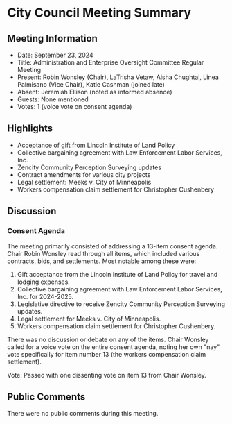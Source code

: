 # City Council Meeting Summary

## Meeting Information

- Date: September 23, 2024
- Title: Administration and Enterprise Oversight Committee Regular Meeting
- Present: Robin Wonsley (Chair), LaTrisha Vetaw, Aisha Chughtai, Linea Palmisano (Vice Chair), Katie Cashman (joined late)
- Absent: Jeremiah Ellison (noted as informed absence)
- Guests: None mentioned
- Votes: 1 (voice vote on consent agenda)

## Highlights

- Acceptance of gift from Lincoln Institute of Land Policy
- Collective bargaining agreement with Law Enforcement Labor Services, Inc.
- Zencity Community Perception Surveying updates
- Contract amendments for various city projects
- Legal settlement: Meeks v. City of Minneapolis
- Workers compensation claim settlement for Christopher Cushenbery

## Discussion

### Consent Agenda

The meeting primarily consisted of addressing a 13-item consent agenda. Chair Robin Wonsley read through all items, which included various contracts, bids, and settlements. Most notable among these were:

1. Gift acceptance from the Lincoln Institute of Land Policy for travel and lodging expenses.
2. Collective bargaining agreement with Law Enforcement Labor Services, Inc. for 2024-2025.
3. Legislative directive to receive Zencity Community Perception Surveying updates.
4. Legal settlement for Meeks v. City of Minneapolis.
5. Workers compensation claim settlement for Christopher Cushenbery.

There was no discussion or debate on any of the items. Chair Wonsley called for a voice vote on the entire consent agenda, noting her own "nay" vote specifically for item number 13 (the workers compensation claim settlement).

Vote: Passed with one dissenting vote on item 13 from Chair Wonsley.

## Public Comments

There were no public comments during this meeting.
